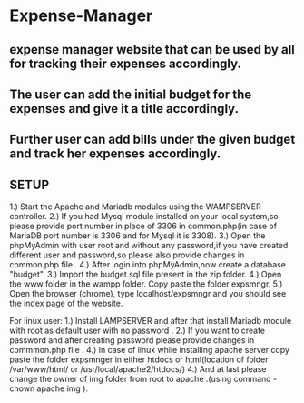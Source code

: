 # Expense-Manager
## expense manager website that can be used by all for tracking their expenses accordingly.
## The user can add the initial budget for the expenses and give it a title accordingly.
## Further user can add bills under the given budget and track her expenses accordingly.

## SETUP

1.) Start the Apache and Mariadb modules using the WAMPSERVER controller.
2.) If you had Mysql module installed on your local system,so please provide port number in place of 3306 in common.php(in case of MariaDB port number is 3306 and for Mysql it is 3308).
3.) Open the phpMyAdmin with user root and without any password,if you have created different user and password,so please also provide changes in common.php file . 
4.) After login into phpMyAdmin,now create a database "budget". 
3.) Import the budget.sql file present in the zip folder.
4.) Open the www folder in the wampp folder. Copy paste the folder expsmngr.
5.) Open the browser (chrome), type localhost/expsmngr and you should see the index page of the website.

For linux user:
1.) Install LAMPSERVER and after that install Mariadb module with root as default user with no password .
2.) If you want to create password and after creating password please provide changes in commmon.php file .
4.) In case of linux while installing apache server copy paste the folder expsmnger in either htdocs or html(location of folder /var/www/html/ or /usr/local/apache2/htdocs/) 
4.) And at last please change the owner of img folder from root to apache .(using command - chown apache img ). 
